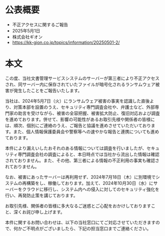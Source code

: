 # 公表概要
- 不正アクセスに関するご報告
- 2025年5月1日
- 株式会社ギオン
- https://kk-gion.co.jp/topics/information/20250501-2/

# 本文
この度、当社文書管理サービスシステムのサーバーが第三者により不正アクセスされ、同サーバー内に保存されていたファイルが暗号化されるランサムウェア被害が発生したことをご報告いたします。

当社は、2024年5月7日（火）にランサムウェア被害の事実を認識した直後より、対策本部を設置のうえ、セキュリティ専門調査会社や、弁護士など、外部専門家の助言を受けながら、被害の全容把握、被害拡大防止、復旧対応および調査を進めております。併せて、影響の可能性があるお取引先様や関係者の皆様には、順次、個別にご連絡のうえ、ご報告と協議を進めさせていただいております。また、個人情報保護委員会や警察等への速やかな報告と連携についても進めております。

本件により漏えいしたおそれのある情報については調査を行いましたが、セキュリティ専門調査会社の調査によると、本日時点では当社から流出した情報は確認されておりません。また、その他、第三者による情報の不正利用の事実も確認されておりません。

なお、被害にあったサーバーは再利用せず、2024年7月18日（木）に別環境でシステムの再構築をし、稼働しております。加えて、2024年10月30日（水）にサーバーをクラウドに移行し、システム内への侵入に対してのセキュリティ強化を行い、再発防止策を講じております。

お取引先様、関係者の皆様に多大なるご迷惑とご心配をおかけしておりますこと、深くお詫び申し上げます。

本件に関するお問い合わせは、以下の当社窓口にてご対応させていただきますので、何かご不明点がございましたら、下記の担当窓口までご連絡ください。
